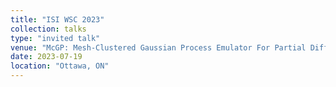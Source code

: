 ```yaml
---
title: "ISI WSC 2023"
collection: talks
type: "invited talk"
venue: "McGP: Mesh-Clustered Gaussian Process Emulator For Partial Differential Equation Systems"
date: 2023-07-19
location: "Ottawa, ON"
---
```

